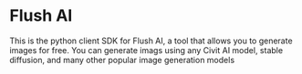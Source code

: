 # Flush AI

This is the python client SDK for Flush AI, a tool that allows you to generate images for free. You can generate imags using any Civit AI model, 
stable diffusion, and many other popular image generation models